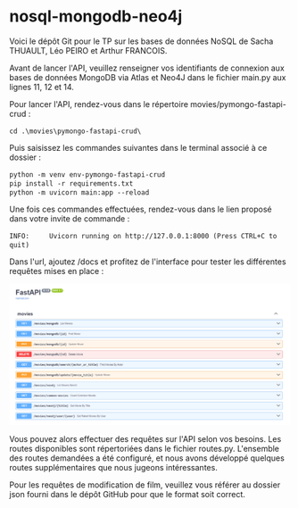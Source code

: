# nosql-mongodb-neo4j

Voici le dépôt Git pour le TP sur les bases de données NoSQL de Sacha THUAULT, Léo PEIRO et Arthur FRANCOIS.

Avant de lancer l'API, veuillez renseigner vos identifiants de connexion aux bases de données MongoDB via Atlas et Neo4J dans le fichier main.py aux lignes 11, 12 et 14.

Pour lancer l'API, rendez-vous dans le répertoire movies/pymongo-fastapi-crud :
```
cd .\movies\pymongo-fastapi-crud\  
```
Puis saisissez les commandes suivantes dans le terminal associé à ce dossier : 

```
python -m venv env-pymongo-fastapi-crud
pip install -r requirements.txt
python -m uvicorn main:app --reload
```


Une fois ces commandes effectuées, rendez-vous dans le lien proposé dans votre invite de commande :
```
INFO:     Uvicorn running on http://127.0.0.1:8000 (Press CTRL+C to quit)
```
Dans l'url, ajoutez /docs et profitez de l'interface pour tester les différentes requêtes mises en place :

![img.png](img.png)

Vous pouvez alors effectuer des requêtes sur l'API selon vos besoins.
Les routes disponibles sont répertoriées dans le fichier routes.py. 
L'ensemble des routes demandées a été configuré, 
et nous avons développé quelques routes supplémentaires que nous jugeons intéressantes.

Pour les requêtes de modification de film, veuillez vous référer au dossier json 
fourni dans le dépôt GitHub pour que le format soit correct.
